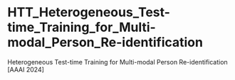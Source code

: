 # HTT_Heterogeneous_Test-time_Training_for_Multi-modal_Person_Re-identification
Heterogeneous Test-time Training for Multi-modal Person Re-identification [AAAI 2024]
